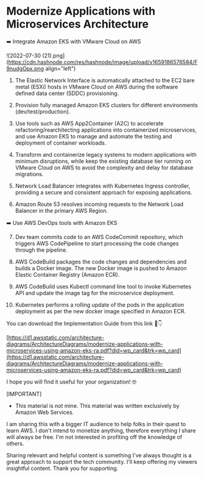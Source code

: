 # Modernize Applications with Microservices Architecture

➡️ Integrate Amazon EKS with VMware Cloud on AWS


![2022-07-30 (21).png](https://cdn.hashnode.com/res/hashnode/image/upload/v1659186576584/F9nudgOpx.png align="left")

1) The Elastic Network Interface is automatically attached to the EC2 bare metal (ESXi) hosts in VMware Cloud on AWS during the software defined data center (SDDC) provisioning.

2) Provision fully managed Amazon EKS clusters for different environments (dev/test/production).

3) Use tools such as AWS App2Container (A2C) to accelerate refactoring/rearchitecting applications into containerized microservices, and use Amazon EKS to manage and automate the testing and deployment of container workloads.

4) Transform and containerize legacy systems to modern applications with minimum disruptions, while keep the existing database tier running on VMware Cloud on AWS to avoid the complexity and delay for database migrations.

5) Network Load Balancer integrates with Kubernetes Ingress controller, providing a secure and consistent approach for exposing applications.

6) Amazon Route 53 resolves incoming requests to the Network Load Balancer in the primary AWS Region.

➡️ Use AWS DevOps tools with Amazon EKS

7) Dev team commits code to an AWS CodeCommit repository, which triggers AWS CodePipeline to start processing the code changes through the pipeline.

8) AWS CodeBuild packages the code changes and dependencies and builds a Docker image. The new Docker image is pushed to Amazon Elastic Container Registry (Amazon ECR).

9) AWS CodeBuild uses Kubectl command line tool to invoke Kubernetes API and update the image tag for the microservice deployment.

10) Kubernetes performs a rolling update of the pods in the application deployment as per the new docker image specified in Amazon ECR.

You can download the Implementation Guide from this link 👀👇

[https://d1.awsstatic.com/architecture-diagrams/ArchitectureDiagrams/modernize-applications-with-microservices-using-amazon-eks-ra.pdf?did=wp_card&trk=wp_card](https://d1.awsstatic.com/architecture-diagrams/ArchitectureDiagrams/modernize-applications-with-microservices-using-amazon-eks-ra.pdf?did=wp_card&trk=wp_card)

I hope you will find it useful for your organization! 🤓

[IMPORTANT]
- This material is not mine. This material was written exclusively by Amazon Web Services.

I am sharing this with a bigger IT audience to help folks in their quest to learn AWS. I don't intend to monetize anything, therefore everything I share will always be free. I'm not interested in profiting off the knowledge of others.

Sharing relevant and helpful content is something I've always thought is a great approach to support the tech community. I'll keep offering my viewers insightful content. Thank you for supporting.